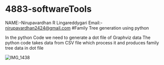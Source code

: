# 4883-softwareTools

NAME:-Nirupavardhan R Lingareddygari 
Email:-  nirupavardhan2424@gmail.com
#Family Tree generation using python

In the python Code we need to generate a dot file of Graphviz data
The python code takes data from CSV file which process it and produces family tree data in dot file


![IMG_1438](https://github.com/Nirupavardhan/4883-softwareTools/assets/122642871/15036ded-8b21-4613-9861-9073793525e5)
